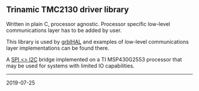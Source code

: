 ## Trinamic TMC2130 driver library 

Written in plain C, processor agnostic. Processor specific low-level communications layer has to be added by user.

This library is used by [grblHAL](https://github.com/terjeio/grblHAL) and examples of low-level communications layer implementations can be found there.

A [SPI <> I2C](https://github.com/terjeio/Trinamic_TMC2130_I2C_SPI_Bridge) bridge implemented on a TI MSP430G2553 processor that may be used for systems with limited IO capabilities.

---
2019-07-25
